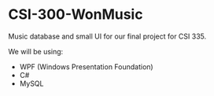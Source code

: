 CSI-300-WonMusic
================

Music database and small UI for our final project for CSI 335. 

We will be using:

  + WPF (Windows Presentation Foundation)
  + C#
  + MySQL

